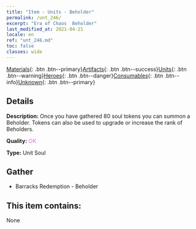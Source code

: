 ```yaml
---
title: "Item - Units - Beholder"
permalink: /unt_246/
excerpt: "Era of Chaos  Beholder"
last_modified_at: 2021-04-21
locale: en
ref: "unt_246.md"
toc: false
classes: wide
---
```

 [Materials](/Items/){: .btn .btn--primary}[Artifacts](/Items/Artifacts/){: .btn .btn--success}[Units](/Items/Units/){: .btn .btn--warning}[Heroes](/Items/Heroes/){: .btn .btn--danger}[Consumables](/Items/Consumables/){: .btn .btn--info}[Unknown](/Items/Unknown/){: .btn .btn--primary}

## Details
 **Description:** Once you have gathered 80 soul tokens you can summon a Beholder. Tokens can also be used to upgrade or increase the rank of Beholders.

 **Quality:** <span style="color: #DA70D6">OK</span>

 **Type:** Unit Soul

## Gather

*    Barracks Redemption - Beholder 

## This item contains:

  None

